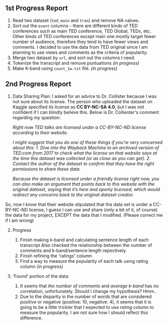 ## 1st Progress Report

1. Read two dataset (`ted_main` and `tran`) and remove NA values.  
2. Sort out the `event` columns - there are different kinds of TED conferences such as main TED conference, TED Global, TEDx, etc. Other kinds of TED conferences except main one mostly target fewer number of audience, therefore they tend to have fewer views and comments. I decided to use the data from TED original since I am planning to use views and comments as the criteria of popularity.   
3. Merge two dataset by `url`, and sort out the columns I need.  
4. Tokenize the transcript and remove puntuations _(in progress)_  
5. Make K-band using `count_1w.txt` file. _(in progress)_  

## 2nd Progress Report

1. Data Sharing Plan: I asked for an advice to Dr. Collister because I was not sure about its license. The person who uploaded the dataset on Kaggle specified its license as **CC BY-NC-SA 4.0**, but I was not confident if I can blindly believe this. Below is Dr. Colliester's comment regarding my question:

    _Right now TED talks are licensed under a CC-BY-NC-ND license according to their website._

    _I might suggest that you do one of these things if you’re very concerned about this:_
    _1.	Dive into the Wayback Machine to an archived version of TED.com from 2017 to check what the license on that website says at the time this dataset was collected (or as close as you can get)._
    _2.	Contact the author of the dataset to confirm that they have the right permissions to share these data._

    _Because the dataset is licensed under a friendly license right now, you can also make an argument that points back to this website with the original dataset, saying that it’s here and openly licensed, which would redirect any concerns back to the original dataset creator._


So, now I know that their website stipulated that the data set is under a CC-BY-NC-ND license, I guess I can use and share (only a bit of it, of course) the data for my project, EXCEPT the data that I modified.
(Please correct me if I am wrong)

2. Progress

    1. Finish making k-band and calculating sentence length of each transcript
        Also checked the relationship between the number of comments and k-band/sentence length repectively.
    2. Finish refining the 'ratings' column
    3. Find a way to measure the popularity of each talk using rating column _(in progress)_

3. 'Found' portion of the data:

    1. It seems that _the number of comments_ and _average k-band_ has no correlation, unfortunately.
    Should I change my hypothesis? Hmm..
    2. Due to the disparity in the number of words that are considered positive or negative (positive: 10, negative: 4), it seems that it is going to be a little trickier that I expected to use _rating_ column to measure the popularity. I am not sure how I should reflect this difference.